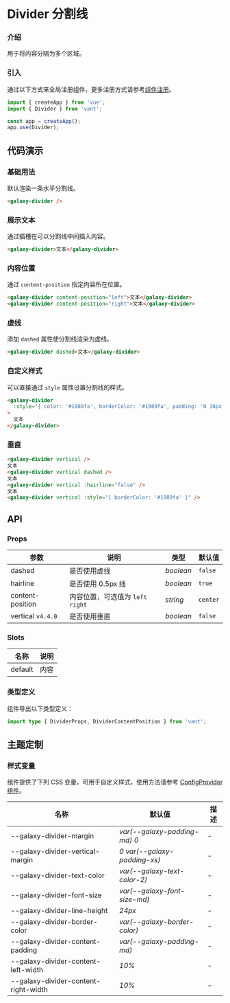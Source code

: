# Divider 分割线

### 介绍

用于将内容分隔为多个区域。

### 引入

通过以下方式来全局注册组件，更多注册方式请参考[组件注册](#/zh-CN/advanced-usage#zu-jian-zhu-ce)。

```js
import { createApp } from 'vue';
import { Divider } from 'vant';

const app = createApp();
app.use(Divider);
```

## 代码演示

### 基础用法

默认渲染一条水平分割线。

```html
<galaxy-divider />
```

### 展示文本

通过插槽在可以分割线中间插入内容。

```html
<galaxy-divider>文本</galaxy-divider>
```

### 内容位置

通过 `content-position` 指定内容所在位置。

```html
<galaxy-divider content-position="left">文本</galaxy-divider>
<galaxy-divider content-position="right">文本</galaxy-divider>
```

### 虚线

添加 `dashed` 属性使分割线渲染为虚线。

```html
<galaxy-divider dashed>文本</galaxy-divider>
```

### 自定义样式

可以直接通过 `style` 属性设置分割线的样式。

```html
<galaxy-divider
  :style="{ color: '#1989fa', borderColor: '#1989fa', padding: '0 16px' }"
>
  文本
</galaxy-divider>
```

### 垂直

```html
<galaxy-divider vertical />
文本
<galaxy-divider vertical dashed />
文本
<galaxy-divider vertical :hairline="false" />
文本
<galaxy-divider vertical :style="{ borderColor: '#1989fa' }" />
```

## API

### Props

| 参数              | 说明                              | 类型      | 默认值   |
| ----------------- | --------------------------------- | --------- | -------- |
| dashed            | 是否使用虚线                      | _boolean_ | `false`  |
| hairline          | 是否使用 0.5px 线                 | _boolean_ | `true`   |
| content-position  | 内容位置，可选值为 `left` `right` | _string_  | `center` |
| vertical `v4.4.0` | 是否使用垂直                      | _boolean_ | `false`  |

### Slots

| 名称    | 说明 |
| ------- | ---- |
| default | 内容 |

### 类型定义

组件导出以下类型定义：

```ts
import type { DividerProps, DividerContentPosition } from 'vant';
```

## 主题定制

### 样式变量

组件提供了下列 CSS 变量，可用于自定义样式，使用方法请参考 [ConfigProvider 组件](#/zh-CN/config-provider)。

| 名称                                 | 默认值                       | 描述 |
| ------------------------------------ | ---------------------------- | ---- |
| --galaxy-divider-margin              | _var(--galaxy-padding-md) 0_ | -    |
| --galaxy-divider-vertical-margin     | _0 var(--galaxy-padding-xs)_ | -    |
| --galaxy-divider-text-color          | _var(--galaxy-text-color-2)_ | -    |
| --galaxy-divider-font-size           | _var(--galaxy-font-size-md)_ | -    |
| --galaxy-divider-line-height         | _24px_                       | -    |
| --galaxy-divider-border-color        | _var(--galaxy-border-color)_ | -    |
| --galaxy-divider-content-padding     | _var(--galaxy-padding-md)_   | -    |
| --galaxy-divider-content-left-width  | _10%_                        | -    |
| --galaxy-divider-content-right-width | _10%_                        | -    |
